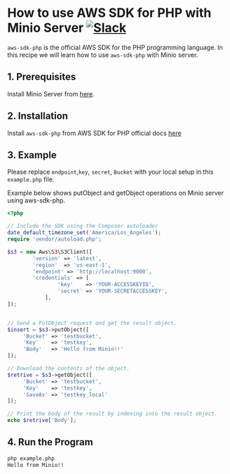 # How to use AWS SDK for PHP with Minio Server [![Slack](https://slack.minio.io/slack?type=svg)](https://slack.minio.io)

`aws-sdk-php` is the official AWS SDK for the PHP programming language. In this recipe we will learn how to use `aws-sdk-php` with Minio server.

## 1. Prerequisites

Install Minio Server from [here](http://docs.minio.io/docs/minio).

## 2. Installation

Install `aws-sdk-php` from AWS SDK for PHP official docs [here](https://docs.aws.amazon.com/aws-sdk-php/v3/guide/getting-started/installation.html)

## 3. Example

Please replace ``endpoint``,``key``, ``secret``, ``Bucket`` with your local setup in this ``example.php`` file.

Example below shows putObject and getObject operations on Minio server using aws-sdk-php.

```php
<?php

// Include the SDK using the Composer autoloader
date_default_timezone_set('America/Los_Angeles');
require 'vendor/autoload.php';

$s3 = new Aws\S3\S3Client([
        'version' => 'latest',
        'region'  => 'us-east-1',
        'endpoint' => 'http://localhost:9000',
        'credentials' => [
                'key'    => 'YOUR-ACCESSKEYID',
                'secret' => 'YOUR-SECRETACCESSKEY',
            ],
]);


// Send a PutObject request and get the result object.
$insert = $s3->putObject([
     'Bucket' => 'testbucket',
     'Key'    => 'testkey',
     'Body'   => 'Hello from Minio!!'
]);

// Download the contents of the object.
$retrive = $s3->getObject([
     'Bucket' => 'testbucket',
     'Key'    => 'testkey',
     'SaveAs' => 'testkey_local'
]);

// Print the body of the result by indexing into the result object.
echo $retrive['Body'];
```

## 4. Run the Program

```sh
php example.php
Hello from Minio!!
```
